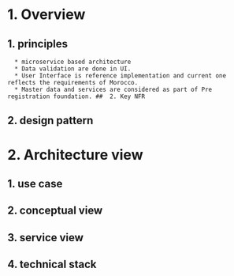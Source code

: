  # 1.  Overview
 ##  1. principles
      * microservice based architecture
      * Data validation are done in UI.
      * User Interface is reference implementation and current one reflects the requirements of Morocco.
      * Master data and services are considered as part of Pre registration foundation. ##  2. Key NFR
 ##  2. design pattern 
  
# 2. Architecture view
## 1. use case
## 2. conceptual view
## 3. service view
## 4. technical stack



